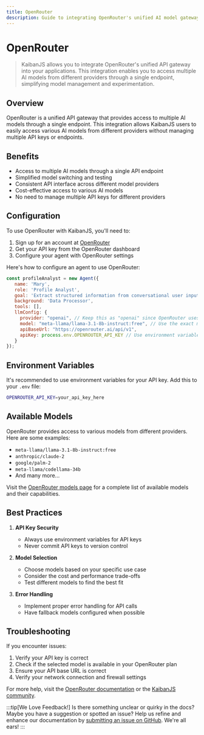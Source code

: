 ```yaml
---
title: OpenRouter
description: Guide to integrating OpenRouter's unified AI model gateway with KaibanJS
---
```


# OpenRouter

> KaibanJS allows you to integrate OpenRouter's unified API gateway into your applications. This integration enables you to access multiple AI models from different providers through a single endpoint, simplifying model management and experimentation.

## Overview

OpenRouter is a unified API gateway that provides access to multiple AI models through a single endpoint. This integration allows KaibanJS users to easily access various AI models from different providers without managing multiple API keys or endpoints.

## Benefits

- Access to multiple AI models through a single API endpoint
- Simplified model switching and testing
- Consistent API interface across different model providers
- Cost-effective access to various AI models
- No need to manage multiple API keys for different providers

## Configuration

To use OpenRouter with KaibanJS, you'll need to:

1. Sign up for an account at [OpenRouter](https://openrouter.ai/)
2. Get your API key from the OpenRouter dashboard
3. Configure your agent with OpenRouter settings

Here's how to configure an agent to use OpenRouter:

```javascript
const profileAnalyst = new Agent({
   name: 'Mary',
   role: 'Profile Analyst',
   goal: 'Extract structured information from conversational user input.',
   background: 'Data Processor',
   tools: [],
   llmConfig: {
     provider: "openai", // Keep this as "openai" since OpenRouter uses OpenAI-compatible endpoint
     model: "meta-llama/llama-3.1-8b-instruct:free", // Use the exact model name from OpenRouter
     apiBaseUrl: "https://openrouter.ai/api/v1",
     apiKey: process.env.OPENROUTER_API_KEY // Use environment variable for security
   }
});
```

## Environment Variables

It's recommended to use environment variables for your API key. Add this to your `.env` file:

```bash
OPENROUTER_API_KEY=your_api_key_here
```

## Available Models

OpenRouter provides access to various models from different providers. Here are some examples:

- `meta-llama/llama-3.1-8b-instruct:free`
- `anthropic/claude-2`
- `google/palm-2`
- `meta-llama/codellama-34b`
- And many more...

Visit the [OpenRouter models page](https://openrouter.ai/models) for a complete list of available models and their capabilities.

## Best Practices

1. **API Key Security**
   - Always use environment variables for API keys
   - Never commit API keys to version control

2. **Model Selection**
   - Choose models based on your specific use case
   - Consider the cost and performance trade-offs
   - Test different models to find the best fit

3. **Error Handling**
   - Implement proper error handling for API calls
   - Have fallback models configured when possible


## Troubleshooting

If you encounter issues:

1. Verify your API key is correct
2. Check if the selected model is available in your OpenRouter plan
3. Ensure your API base URL is correct
4. Verify your network connection and firewall settings

For more help, visit the [OpenRouter documentation](https://openrouter.ai/docs) or the [KaibanJS community](https://github.com/kaibanjs/kaiban/discussions). 

:::tip[We Love Feedback!]
Is there something unclear or quirky in the docs? Maybe you have a suggestion or spotted an issue? Help us refine and enhance our documentation by [submitting an issue on GitHub](https://github.com/kaiban-ai/KaibanJS/issues). We're all ears!
:::